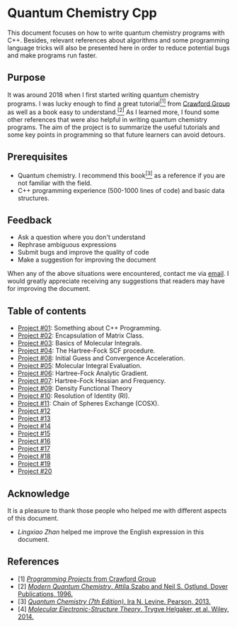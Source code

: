 # Quantum Chemistry Cpp

This document focuses on how to write quantum chemistry programs with C++. Besides, relevant references about algorithms and some programming language tricks will also be presented here in order to reduce potential bugs and make programs run faster.

## Purpose
It was around 2018 when I first started writing quantum chemistry programs. I was lucky enough to find a great tutorial[<sup>[1]</sup>](#ref1) from [Crawford Group](https://crawford.chem.vt.edu) as well as a book easy to understand.[<sup>[2]</sup>](#ref2) As I learned more, I found some other references that were also helpful in writing quantum chemistry programs. The aim of the project is to summarize the useful tutorials and some key points in programming so that future learners can avoid detours.

## Prerequisites
* Quantum chemistry. I recommend this book[<sup>[3]</sup>](#ref3) as a reference if you are not familiar with the field.
* C++ programming experience (500-1000 lines of code) and basic data structures.

## Feedback
* Ask a question where you don't understand
* Rephrase ambiguous expressions
* Submit bugs and improve the quality of code
* Make a suggestion for improving the document

When any of the above situations were encountered, contact me via [email](mailto:rudin.jiang@gmail.com). I would greatly appreciate receiving any suggestions that readers may have for improving the document.

## Table of contents
- [Project #01](./Project%2301): Something about C++ Programming.
- [Project #02](./Project%2302): Encapsulation of Matrix Class.
- [Project #03](./Project%2303): Basics of Molecular Integrals.
- [Project #04](./Project%2304): The Hartree-Fock SCF procedure.
- [Project #08](./Project%2305): Initial Guess and Convergence Acceleration.
- [Project #05](./Project%2306): Molecular Integral Evaluation.
- [Project #06](./Project%2307): Hartree-Fock Analytic Gradient.
- [Project #07](./Project%2308): Hartree-Fock Hessian and Frequency.
- [Project #09](./Project%2309): Density Functional Theory
- [Project #10](./Project%2310): Resolution of Identity (RI).
- [Project #11](./Project%2311): Chain of Spheres Exchange (COSX).
- [Project #12](./Project%2312)
- [Project #13](./Project%2313)
- [Project #14](./Project%2314)
- [Project #15](./Project%2315)
- [Project #16](./Project%2316)
- [Project #17](./Project%2317)
- [Project #18](./Project%2318)
- [Project #19](./Project%2319)
- [Project #20](./Project%2320)


## Acknowledge
It is a pleasure to thank those people who helped me with different aspects of this document.
- *Lingxiao Zhan* helped me improve the English expression in this document.
<!-- - *Luoyan Yu* helped me review this document. -->

## References
* <a id="ref1"></a> [1] [*Programming Projects* from Crawford Group](https://github.com/CrawfordGroup/ProgrammingProjects)
* <a id="ref2"></a> [2] [*Modern Quantum Chemistry*. Attila Szabo and Neil S. Ostlund. Dover Publications, 1996.](https://www.amazon.com/Modern-Quantum-Chemistry-Introduction-Electronic/dp/0486691861)
* <a id="ref3"></a> [3] [*Quantum Chemistry (7th Edition)*. Ira N. Levine. Pearson, 2013.](https://www.amazon.com/Quantum-Chemistry-7th-Ira-Levine/dp/0321803450)
* <a id="ref4"></a> [4] [*Molecular Electronic-Structure Theory*. Trygve Helgaker, et al. Wiley, 2014.](https://www.amazon.com/Molecular-Electronic-Structure-Theory-Trygve-Helgaker/dp/1118531477)



